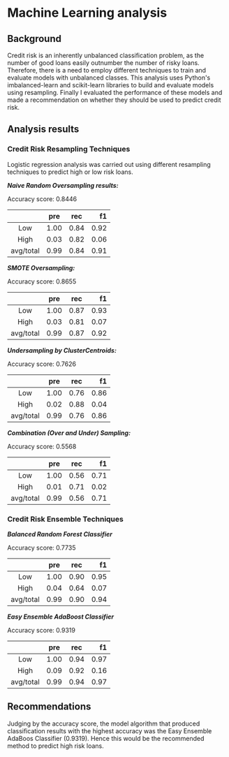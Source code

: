 # Machine Learning analysis

## Background
Credit risk is an inherently unbalanced classification problem, as the number of good loans easily outnumber the number of risky loans. Therefore, there is a need to employ different techniques to train and evaluate models with unbalanced classes. This analysis uses Python's imbalanced-learn and scikit-learn libraries to build and evaluate models using resampling. Finally I evaluated the performance of these models and made a recommendation on whether they should be used to predict credit risk.

## Analysis results

### Credit Risk Resampling Techniques

Logistic regression analysis was carried out using different resampling techniques to predict high or low risk loans.

***Naive Random Oversampling results:***

Accuracy score: 0.8446


| | pre   |      rec      |  f1 |
|:---:|:----------:|:-------------:|------:|
|Low| 1.00 |  0.84 | 0.92 |
|High| 0.03 |    0.82   |   0.06 |
|avg/total| 0.99 |    0.84   |   0.91 |


***SMOTE Oversampling:***

Accuracy score: 0.8655


| | pre   |      rec      |  f1 |
|:---:|:----------:|:-------------:|------:|
|Low| 1.00 |  0.87 | 0.93 |
|High| 0.03 |    0.81   |   0.07 |
|avg/total| 0.99 |    0.87   |   0.92 |


***Undersampling by ClusterCentroids:***

Accuracy score: 0.7626


| | pre   |      rec      |  f1 |
|:---:|:----------:|:-------------:|------:|
|Low| 1.00 |  0.76 | 0.86 |
|High| 0.02 |    0.88   |   0.04 |
|avg/total| 0.99 |    0.76   |   0.86 |

***Combination (Over and Under) Sampling:***

Accuracy score: 0.5568


| | pre   |      rec      |  f1 |
|:---:|:----------:|:-------------:|------:|
|Low| 1.00 |  0.56 | 0.71 |
|High| 0.01 |    0.71   |   0.02 |
|avg/total| 0.99 |    0.56   |   0.71 |


### Credit Risk Ensemble Techniques

***Balanced Random Forest Classifier***

Accuracy score: 0.7735


| | pre   |      rec      |  f1 |
|:---:|:----------:|:-------------:|------:|
|Low| 1.00 |  0.90 | 0.95 |
|High| 0.04 |    0.64   |   0.07 |
|avg/total| 0.99 |    0.90   |   0.94 |

***Easy Ensemble AdaBoost Classifier***

Accuracy score: 0.9319


| | pre   |      rec      |  f1 |
|:---:|:----------:|:-------------:|------:|
|Low| 1.00 |  0.94 | 0.97 |
|High| 0.09 |    0.92   |   0.16 |
|avg/total| 0.99 |    0.94   |   0.97 |

## Recommendations

Judging by the accuracy score, the model algorithm that produced classification results with the highest accuracy was the Easy Ensemble AdaBoos Classifier (0.9319).
Hence this would be the recommended method to predict high risk loans.
